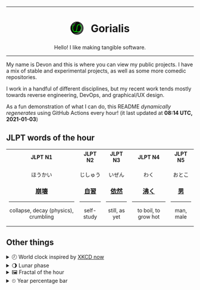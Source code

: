 ***

<h1 align="center">
<sub>
    <img src="readme/resources/avatar.png" height="36">
</sub>
&nbsp;
Gorialis
</h1>
<p align="center">
Hello! I like making tangible software.
</p>

***

My name is Devon and this is where you can view my public projects. I have a mix of stable and experimental projects, as well as some more comedic repositories.

I work in a handful of different disciplines, but my recent work tends mostly towards reverse engineering, DevOps, and graphical/UX design.

As a fun demonstration of what I can do, this README *dynamically regenerates* using GitHub Actions every hour! (it last updated at **08:14 UTC, 2021-01-03**)

<h2>JLPT words of the hour</h2>
<table>
    <tr>
        <th>JLPT N1</th>
        <th>JLPT N2</th>
        <th>JLPT N3</th>
        <th>JLPT N4</th>
        <th>JLPT N5</th>
    </tr>
    <tr>
        <td>
            <p align="center">ほうかい</p>
            <h3 align="center"><b><a href="https://jisho.org/search/%E5%B4%A9%E5%A3%8A">崩壊</a></b></h3>
            <hr>
            <p align="center">collapse,<wbr> decay (physics),<wbr> crumbling</p>
        </td>
        <td>
            <p align="center">じしゅう</p>
            <h3 align="center"><b><a href="https://jisho.org/search/%E8%87%AA%E7%BF%92">自習</a></b></h3>
            <hr>
            <p align="center">self-study</p>
        </td>
        <td>
            <p align="center">いぜん</p>
            <h3 align="center"><b><a href="https://jisho.org/search/%E4%BE%9D%E7%84%B6">依然</a></b></h3>
            <hr>
            <p align="center">still,<wbr> as yet</p>
        </td>
        <td>
            <p align="center">わく</p>
            <h3 align="center"><b><a href="https://jisho.org/search/%E6%B2%B8%E3%81%8F">沸く</a></b></h3>
            <hr>
            <p align="center">to boil,<wbr> to grow hot</p>
        </td>
        <td>
            <p align="center">おとこ</p>
            <h3 align="center"><b><a href="https://jisho.org/search/%E7%94%B7">男</a></b></h3>
            <hr>
            <p align="center">man,<wbr> male</p>
        </td>
    </tr>
</table>

<h2>Other things</h2>
<details>
<summary>🕗  World clock inspired by <a href="https://xkcd.com/now">XKCD now</a></summary>

> <img src="generated/now.png" width="512">

</details>
<details>
<summary>🌖 Lunar phase</summary>

The moon is approximately 68.63% through its phase (Waning Gibbous).

</details>
<details>
<summary>&#x1f5bc; Fractal of the hour</summary>

> <img src="generated/fractal.png" width="512">

</details>
<details>
<summary>&#x23f2; Year percentage bar</summary>
<pre><code>2021 [▁▁▁▁▁▁▁▁▁▁▁▁▁▁▁▁▁▁▁▁] 0.64%</code></pre>
</details>
